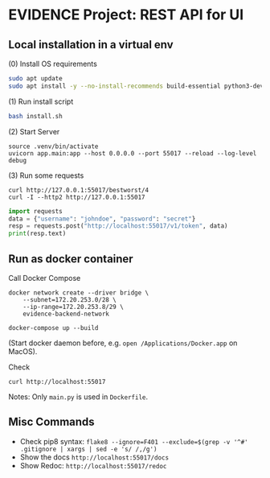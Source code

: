 # EVIDENCE Project: REST API for UI

## Local installation in a virtual env
(0) Install OS requirements

```bash
sudo apt update
sudo apt install -y --no-install-recommends build-essential python3-dev python3-venv
```

(1) Run install script

```bash
bash install.sh
```

(2) Start Server

```
source .venv/bin/activate
uvicorn app.main:app --host 0.0.0.0 --port 55017 --reload --log-level debug
```

(3) Run some requests

```
curl http://127.0.0.1:55017/bestworst/4
curl -I --http2 http://127.0.0.1:55017
```

```python
import requests
data = {"username": "johndoe", "password": "secret"}
resp = requests.post("http://localhost:55017/v1/token", data)
print(resp.text)
```

## Run as docker container
Call Docker Compose

```
docker network create --driver bridge \
    --subnet=172.20.253.0/28 \
    --ip-range=172.20.253.8/29 \
    evidence-backend-network

docker-compose up --build
```

(Start docker daemon before, e.g. `open /Applications/Docker.app` on MacOS).

Check

```
curl http://localhost:55017
```

Notes: Only `main.py` is used in `Dockerfile`.


## Misc Commands
- Check pip8 syntax: `flake8 --ignore=F401 --exclude=$(grep -v '^#' .gitignore | xargs | sed -e 's/ /,/g')`
- Show the docs `http://localhost:55017/docs`
- Show Redoc: `http://localhost:55017/redoc`
